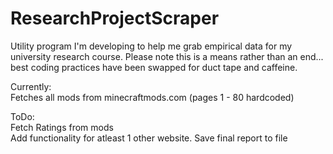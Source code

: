 # ResearchProjectScraper

Utility program I'm developing to help me grab empirical data for my university research course. Please note this is a means rather than an end... best coding practices have been swapped for duct tape and caffeine.

Currently:  
Fetches all mods from minecraftmods.com (pages 1 - 80 hardcoded)

ToDo:  
Fetch Ratings from mods  
Add functionality for atleast 1 other website.
Save final report to file
